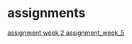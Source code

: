# assignments
[assignment week 2 ](https://github.com/xnoorrr/assignments/blob/master/Assignment_week_2.ipynb)
[assignment_week_5](https://github.com/xnoorrr/assignments/blob/master/Assignment_week_5.ipynb)

